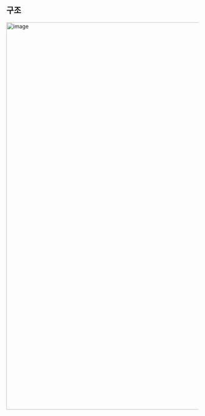 ## 구조

<img width="1013" alt="image" src="https://github.com/dik654/cryptography/assets/33992354/61dc1640-3e7b-4ac6-9f83-3ca090f8a3db">
